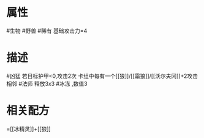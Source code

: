 # 属性
#生物 
#野兽 
#稀有 
基础攻击力=4
# 描述
#凶猛 
若目标护甲<0,攻击2次
卡组中每有一个[[狼]]/[[霜狼]]/[[沃尔夫冈]]+2攻击
相邻 #法师 释放3x3 #冰冻 ,数值3
# 相关配方
=[[冰精灵]]+[[狼]]